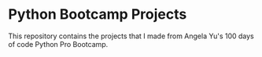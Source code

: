 # Python Bootcamp Projects
This repository contains the projects that I made from Angela Yu's 100 days of code Python Pro Bootcamp. 
